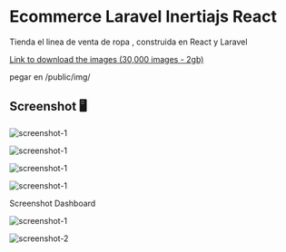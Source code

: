 # Ecommerce Laravel Inertiajs React

Tienda el linea de venta de ropa , construida en React y Laravel

<a href="https://drive.google.com/file/d/1ANtQzysNN5wZ--oiX4LLKSPjdEuYIQwF/view?usp=sharing" target="_blank">Link to download the images (30,000 images - 2gb) </a> 

 pegar en /public/img/
## Screenshot 🖥️️

![screenshot-1](/public/screenshot/img-1.png)

![screenshot-1](/public/screenshot/img-2.png)

![screenshot-1](/public/screenshot/img-3.png)

![screenshot-1](/public/screenshot/img-4.png)

Screenshot Dashboard

![screenshot-1](/public/screenshot/img-5.png)

![screenshot-2](/public/screenshot/img-6.png)
